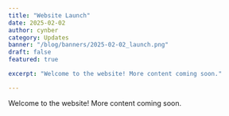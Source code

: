 ```yaml
---
title: "Website Launch"
date: 2025-02-02
author: cynber
category: Updates
banner: "/blog/banners/2025-02-02_launch.png"
draft: false
featured: true

excerpt: "Welcome to the website! More content coming soon."

---
```


<BlogPostHeader />

Welcome to the website! More content coming soon.